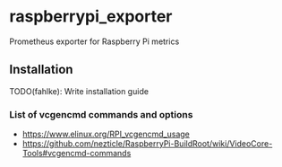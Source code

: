 # raspberrypi_exporter
Prometheus exporter for Raspberry Pi metrics

## Installation

TODO(fahlke): Write installation guide

### List of vcgencmd commands and options

- https://www.elinux.org/RPI_vcgencmd_usage
- https://github.com/nezticle/RaspberryPi-BuildRoot/wiki/VideoCore-Tools#vcgencmd-commands
